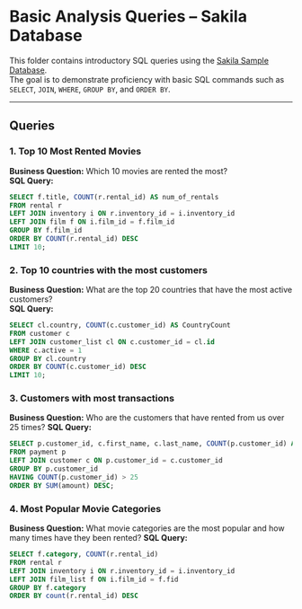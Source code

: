 # Basic Analysis Queries – Sakila Database

This folder contains introductory SQL queries using the [Sakila Sample Database](https://dev.mysql.com/doc/index-other.html).  
The goal is to demonstrate proficiency with basic SQL commands such as `SELECT`, `JOIN`, `WHERE`, `GROUP BY`, and `ORDER BY`.

---

## Queries

### 1. Top 10 Most Rented Movies
**Business Question:** Which 10 movies are rented the most?  
**SQL Query:**
```sql
SELECT f.title, COUNT(r.rental_id) AS num_of_rentals
FROM rental r
LEFT JOIN inventory i ON r.inventory_id = i.inventory_id
LEFT JOIN film f ON i.film_id = f.film_id
GROUP BY f.film_id
ORDER BY COUNT(r.rental_id) DESC
LIMIT 10;
```

### 2. Top 10 countries with the most customers
**Business Question:** What are the top 20 countries that have the most active customers?  
**SQL Query:**
```sql
SELECT cl.country, COUNT(c.customer_id) AS CountryCount
FROM customer c
LEFT JOIN customer_list cl ON c.customer_id = cl.id
WHERE c.active = 1
GROUP BY cl.country
ORDER BY COUNT(c.customer_id) DESC
LIMIT 10;
```


### 3. Customers with most transactions
**Business Question:** Who are the customers that have rented from us over 25 times?
**SQL Query:**
```sql
SELECT p.customer_id, c.first_name, c.last_name, COUNT(p.customer_id) AS num_of_transactions, SUM(amount) AS total_spend
FROM payment p
LEFT JOIN customer c ON p.customer_id = c.customer_id
GROUP BY p.customer_id
HAVING COUNT(p.customer_id) > 25
ORDER BY SUM(amount) DESC;
```

### 4. Most Popular Movie Categories
**Business Question:** What movie categories are the most popular and how many times have they been rented?
**SQL Query:**
```sql
SELECT f.category, COUNT(r.rental_id)
FROM rental r
LEFT JOIN inventory i ON r.inventory_id = i.inventory_id
LEFT JOIN film_list f ON i.film_id = f.fid
GROUP BY f.category
ORDER BY count(r.rental_id) DESC
```
